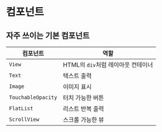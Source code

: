 # 컴포넌트

## 자주 쓰이는 기본 컴포넌트
| 컴포넌트               | 역할                      |
| ------------------ | ----------------------- |
| `View`             | HTML의 `div`처럼 레이아웃 컨테이너 |
| `Text`             | 텍스트 출력                  |
| `Image`            | 이미지 표시                  |
| `TouchableOpacity` | 터치 가능한 버튼               |
| `FlatList`         | 리스트 반복 출력               |
| `ScrollView`       | 스크롤 가능한 뷰               |
